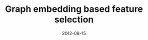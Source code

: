 ---
title: "Graph embedding based feature selection"
collection: journals
permalink: /publication/Graph
date: 2012-09-15
year: "2012"
venue: " Neurocomputing 93"
city: 
state: ""
thumbnail: "Graph.png"
teaser : 
authors: "Dan Wei, Shutao Li, Mingkui Tan"
bibtex: Graph.txt
uri: Graph.pdf
arxiv: 
project: 
source:
poster: 
data:
---